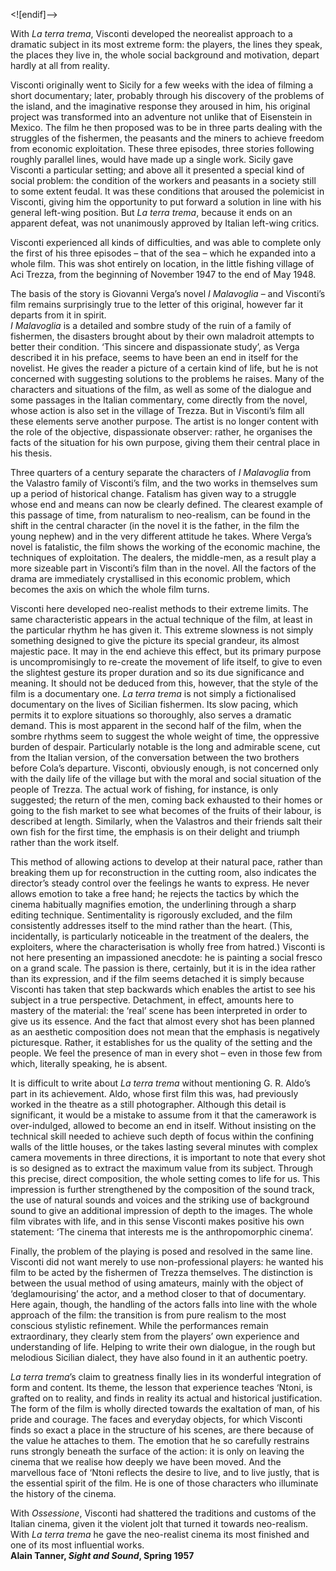 

<![endif]-->

With _La terra trema_, Visconti developed the neorealist approach to a dramatic subject in its most extreme form: the players, the lines they speak, the places they live in, the whole social background and motivation, depart hardly at all from reality.

Visconti originally went to Sicily for a few weeks with the idea of filming a short documentary; later, probably through his discovery of the problems of the island, and the imaginative response they aroused in him, his original project was transformed into an adventure not unlike that of Eisenstein in Mexico. The film he then proposed was to be in three parts dealing with the struggles of the fishermen, the peasants and the miners to achieve freedom from economic exploitation. These three episodes, three stories following roughly parallel lines, would have made up a single work. Sicily gave Visconti a particular setting; and above all it presented a special kind of social problem: the condition of the workers and peasants in a society still to some extent feudal. It was these conditions that aroused the polemicist in Visconti, giving him the opportunity to put forward a solution in line with his general left-wing position. But _La terra trema_, because it ends on an apparent defeat, was not unanimously approved by Italian left-wing critics.

Visconti experienced all kinds of difficulties, and was able to complete only the first of his three episodes – that of the sea – which he expanded into a whole film. This was shot entirely on location, in the little fishing village of Aci Trezza, from the beginning of November 1947 to the end of May 1948.

The basis of the story is Giovanni Verga’s novel _I Malavoglia_ – and Visconti’s film remains surprisingly true to the letter of this original, however far it departs from it in spirit.  
_I Malavoglia_ is a detailed and sombre study of the ruin of a family of fishermen, the disasters brought about by their own maladroit attempts to better their condition. ‘This sincere and dispassionate study’, as Verga described it in his preface, seems to have been an end in itself for the novelist. He gives the reader a picture of a certain kind of life, but he is not concerned with suggesting solutions to the problems he raises. Many of the characters and situations of the film, as well as some of the dialogue and some passages in the Italian commentary, come directly from the novel, whose action is also set in the village of Trezza. But in Visconti’s film all these elements serve another purpose. The artist is no longer content with the role of the objective, dispassionate observer: rather, he organises the facts of the situation for his own purpose, giving them their central place in his thesis.

Three quarters of a century separate the characters of _I Malavoglia_ from the Valastro family of Visconti’s film, and the two works in themselves sum up a period of historical change. Fatalism has given way to a struggle whose end and means can now be clearly defined. The clearest example of this passage of time, from naturalism to neo-realism, can be found in the shift in the central character (in the novel it is the father, in the film the young nephew) and in the very different attitude he takes. Where Verga’s novel is fatalistic, the film shows the working of the economic machine, the techniques of exploitation. The dealers, the middle-men, as a result play a more sizeable part in Visconti’s film than in the novel. All the factors of the drama are immediately crystallised in this economic problem, which becomes the axis on which the whole film turns.

Visconti here developed neo-realist methods to their extreme limits. The same characteristic appears in the actual technique of the film, at least in the particular rhythm he has given it. This extreme slowness is not simply something designed to give the picture its special grandeur, its almost majestic pace. It may in the end achieve this effect, but its primary purpose is uncompromisingly to re-create the movement of life itself, to give to even the slightest gesture its proper duration and so its due significance and meaning. It should not be deduced from this, however, that the style of the film is a documentary one. _La terra trema_ is not simply a fictionalised documentary on the lives of Sicilian fishermen. Its slow pacing, which permits it to explore situations so thoroughly, also serves a dramatic demand. This is most apparent in the second half of the film, when the sombre rhythms seem to suggest the whole weight of time, the oppressive burden of despair. Particularly notable is the long and admirable scene, cut from the Italian version, of the conversation between the two brothers before Cola’s departure. Visconti, obviously enough, is not concerned only with the daily life of the village but with the moral and social situation of the people of Trezza. The actual work of fishing, for instance, is only suggested; the return of the men, coming back exhausted to their homes or going to the fish market to see what becomes of the fruits of their labour, is described at length. Similarly, when the Valastros and their friends salt their own fish for the first time, the emphasis is on their delight and triumph rather than the work itself.

This method of allowing actions to develop at their natural pace, rather than breaking them up for reconstruction in the cutting room, also indicates the director’s steady control over the feelings he wants to express. He never allows emotion to take a free hand; he rejects the tactics by which the cinema habitually magnifies emotion, the underlining through a sharp editing technique. Sentimentality is rigorously excluded, and the film consistently addresses itself to the mind rather than the heart. (This, incidentally, is particularly noticeable in the treatment of the dealers, the exploiters, where the characterisation is wholly free from hatred.) Visconti is not here presenting an impassioned anecdote: he is painting a social fresco on a grand scale. The passion is there, certainly, but it is in the idea rather than its expression, and if the film seems detached it is simply because Visconti has taken that step backwards which enables the artist to see his subject in a true perspective. Detachment, in effect, amounts here to mastery of the material: the ‘real’ scene has been interpreted in order to give us its essence. And the fact that almost every shot has been planned as an aesthetic composition does not mean that the emphasis is negatively picturesque. Rather, it establishes for us the quality of the setting and the people. We feel the presence of man in every shot – even in those few from which, literally speaking, he is absent.

It is difficult to write about _La terra trema_ without mentioning G. R. Aldo’s part in its achievement. Aldo, whose first film this was, had previously worked in the theatre as a still photographer. Although this detail is significant, it would be a mistake to assume from it that the camerawork is over-indulged, allowed to become an end in itself. Without insisting on the technical skill needed to achieve such depth of focus within the confining walls of the little houses, or the takes lasting several minutes with complex camera movements in three directions, it is important to note that every shot is so designed as to extract the maximum value from its subject. Through this precise, direct composition, the whole setting comes to life for us. This impression is further strengthened by the composition of the sound track, the use of natural sounds and voices and the striking use of background sound to give an additional impression of depth to the images. The whole film vibrates with life, and in this sense Visconti makes positive his own statement: ‘The cinema that interests me is the anthropomorphic cinema’.

Finally, the problem of the playing is posed and resolved in the same line. Visconti did not want merely to use non-professional players: he wanted his film to be acted by the fishermen of Trezza themselves. The distinction is between the usual method of using amateurs, mainly with the object of ‘deglamourising’ the actor, and a method closer to that of documentary. Here again, though, the handling of the actors falls into line with the whole approach of the film: the transition is from pure realism to the most conscious stylistic refinement. While the performances remain extraordinary, they clearly stem from the players’ own experience and understanding of life. Helping to write their own dialogue, in the rough but melodious Sicilian dialect, they have also found in it an authentic poetry.

_La terra trema_’s claim to greatness finally lies in its wonderful integration of form and content. Its theme, the lesson that experience teaches ‘Ntoni, is grafted on to reality, and finds in reality its actual and historical justification. The form of the film is wholly directed towards the exaltation of man, of his pride and courage. The faces and everyday objects, for which Visconti finds so exact a place in the structure of his scenes, are there because of the value he attaches to them. The emotion that he so carefully restrains runs strongly beneath the surface of the action: it is only on leaving the cinema that we realise how deeply we have been moved. And the marvellous face of ‘Ntoni reflects the desire to live, and to live justly, that is the essential spirit of the film. He is one of those characters who illuminate the history of the cinema.

With _Ossessione_, Visconti had shattered the traditions and customs of the Italian cinema, given it the violent jolt that turned it towards neo-realism. With _La terra trema_ he gave the neo-realist cinema its most finished and one of its most influential works.  
**Alain Tanner, _Sight and Sound_, Spring 1957**
<!--stackedit_data:
eyJoaXN0b3J5IjpbLTU4ODUwODczOV19
-->
